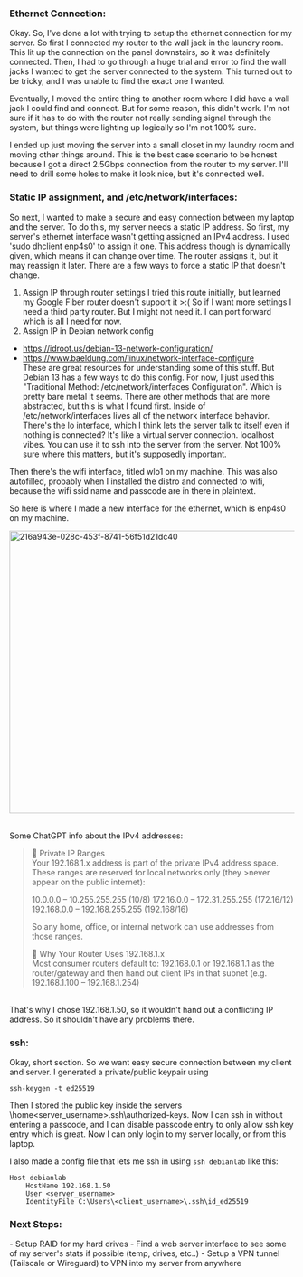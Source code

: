 <h3>Ethernet Connection:</h3>
<p>
Okay. So, I've done a lot with trying to setup the ethernet connection for my server.
So first I connected my router to the wall jack in the laundry room. This lit up the connection on the panel downstairs, so it was definitely connected. Then, I had to go through a huge trial and error to find the wall jacks I wanted to get the server connected to the system. This turned out to be tricky, and I was unable to find the exact one I wanted.

Eventually, I moved the entire thing to another room where I did have a wall jack I could find and connect. But for some reason, this didn't work. I'm not sure if it has to do with the router not really sending signal through the system, but things were lighting up logically so I'm not 100% sure.

I ended up just moving the server into a small closet in my laundry room and moving other things around. This is the best case scenario to be honest because I got a direct 2.5Gbps connection from the router to my server. I'll need to drill some holes to make it look nice, but it's connected well.
</p>

<h3>Static IP assignment, and /etc/network/interfaces:</h3>

So next, I wanted to make a secure and easy connection between my laptop and the server. To do this, my server needs a static IP address. So first, my server's ethernet interface wasn't getting assigned an IPv4 address. I used 'sudo dhclient enp4s0' to assign it one. This address though is dynamically given, which means it can change over time. The router assigns it, but it may reassign it later. There are a few ways to force a static IP that doesn't change.

1. Assign IP through router settings
  I tried this route initially, but learned my Google Fiber router doesn't support it >:( So if I want more settings I need a third party router. But I might not need it. I can port forward which is all I need for now.
2. Assign IP in Debian network config
- https://idroot.us/debian-13-network-configuration/ 
- https://www.baeldung.com/linux/network-interface-configure 
<br>These are great resources for understanding some of this stuff. But Debian 13 has a few ways to do this config.
For now, I just used this "Traditional Method: /etc/network/interfaces Configuration". Which is pretty bare metal it seems. There are other methods that are more abstracted, but this is what I found first. Inside of /etc/network/interfaces lives all of the network interface behavior. There's the lo interface, which I think lets the server talk to itself even if nothing is connected? It's like a virtual server connection. localhost vibes. You can use it to ssh into the server from the server. Not 100% sure where this matters, but it's supposedly important.

Then there's the wifi interface, titled wlo1 on my machine. This was also autofilled, probably when I installed the distro and connected to wifi, because the wifi ssid name and passcode are in there in plaintext.

So here is where I made a new interface for the ethernet, which is enp4s0 on my machine.

<img width="1500" height="500" alt="216a943e-028c-453f-8741-56f51d21dc40" src="https://github.com/user-attachments/assets/91012b9b-5379-45ce-a8e1-7a2d32ffd2ea" />


<br>Some ChatGPT info about the IPv4 addresses:
<br>
>🔹 Private IP Ranges<br>
>Your 192.168.1.x address is part of the private IPv4 address space. These ranges are reserved for local networks only (they >never appear on the public internet):
>
>10.0.0.0 – 10.255.255.255 (10/8)
>172.16.0.0 – 172.31.255.255 (172.16/12)
>192.168.0.0 – 192.168.255.255 (192.168/16)
>
>So any home, office, or internal network can use addresses from those ranges.
>
>🔹 Why Your Router Uses 192.168.1.x<br>
>Most consumer routers default to:
>192.168.0.1 or 192.168.1.1 as the router/gateway
>and then hand out client IPs in that subnet (e.g. 192.168.1.100 – 192.168.1.254)

<br>That's why I chose 192.168.1.50, so it wouldn't hand out a conflicting IP address. So it shouldn't have any problems there.



<h3>ssh:</h3>

Okay, short section. So we want easy secure connection between my client and server. I generated a private/public keypair using

`ssh-keygen -t ed25519`

Then I stored the public key inside the servers \home\<server_username>\.ssh\authorized-keys. Now I can ssh in without entering a passcode, and I can disable passcode entry to only allow ssh key entry which is great. Now I can only login to my server locally, or from this laptop.

I also made a config file that lets me ssh in using `ssh debianlab` like this:

```
Host debianlab
    HostName 192.168.1.50
    User <server_username>
    IdentityFile C:\Users\<client_username>\.ssh\id_ed25519
```

<h3>Next Steps:</h3>
- Setup RAID for my hard drives
- Find a web server interface to see some of my server's stats if possible (temp, drives, etc..)
- Setup a VPN tunnel (Tailscale or Wireguard) to VPN into my server from anywhere




